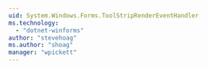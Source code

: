 ```yaml
---
uid: System.Windows.Forms.ToolStripRenderEventHandler
ms.technology: 
  - "dotnet-winforms"
author: "stevehoag"
ms.author: "shoag"
manager: "wpickett"
---
```

